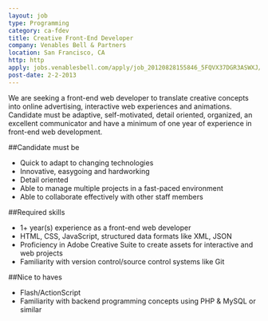 ```yaml
---
layout: job
type: Programming
category: ca-fdev
title: Creative Front-End Developer
company: Venables Bell & Partners
location: San Francisco, CA
http: http
apply: jobs.venablesbell.com/apply/job_20120828155846_5FQVX37DGR3ASWXJ/Creative-FrontEnd-Developer.html?source=WorkCreative.net
post-date: 2-2-2013
---
```


We are seeking a front-end web developer to translate creative concepts into online advertising, interactive web experiences and animations. Candidate must be adaptive, self-motivated, detail oriented, organized, an excellent communicator and have a minimum of one year of experience in front-end web development.

##Candidate must be

* Quick to adapt to changing technologies
* Innovative, easygoing and hardworking
* Detail oriented
* Able to manage multiple projects in a fast-paced environment
* Able to collaborate effectively with other staff members

##Required skills

* 1+ year(s) experience as a front-end web developer
* HTML, CSS, JavaScript, structured data formats like XML, JSON
* Proficiency in Adobe Creative Suite to create assets for interactive and web projects
* Familiarity with version control/source control systems like Git

##Nice to haves

* Flash/ActionScript
* Familiarity with backend programming concepts using PHP & MySQL or similar